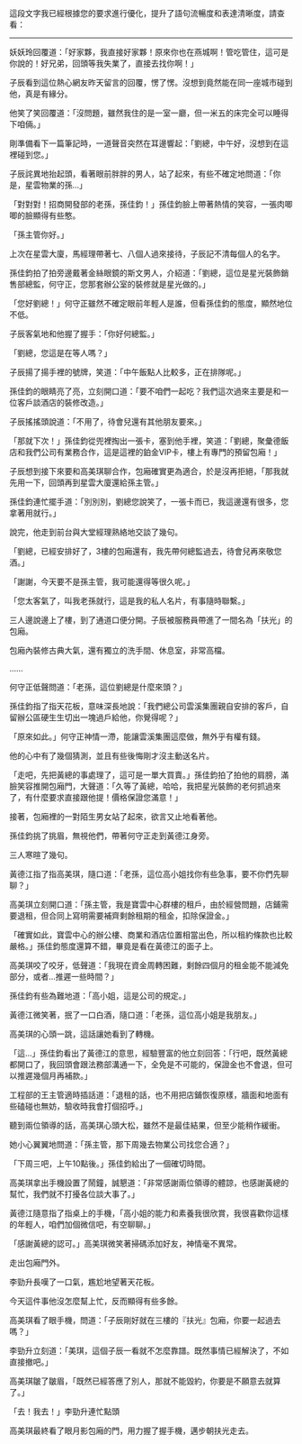 這段文字我已經根據您的要求進行優化，提升了語句流暢度和表達清晰度，請查看：

---

妖妖玲回覆道：「好家夥，我直接好家夥！原來你也在燕城啊！管吃管住，這可是你說的！好兄弟，回頭等我失業了，直接去找你啊！」

子辰看到這位熱心網友昨天留言的回覆，愣了愣。沒想到竟然能在同一座城市碰到他，真是有緣分。

他笑了笑回覆道：「沒問題，雖然我住的是一室一廳，但一米五的床完全可以睡得下咱倆。」

剛準備看下一篇筆記時，一道聲音突然在耳邊響起：「劉總，中午好，沒想到在這裡碰到您。」

子辰詫異地抬起頭，看著眼前胖胖的男人，站了起來，有些不確定地問道：「你是，星雲物業的孫…」

「對對對！招商開發部的老孫，孫佳鈞！」孫佳鈞臉上帶著熱情的笑容，一張肉唧唧的臉顯得有些憨。

「孫主管你好。」

上次在星雲大廈，馬經理帶著七、八個人過來接待，子辰記不清每個人的名字。

孫佳鈞拍了拍旁邊戴著金絲眼鏡的斯文男人，介紹道：「劉總，這位是星光裝飾銷售部總監，何守正，您那套辦公室的裝修就是星光做的。」

「您好劉總！」何守正雖然不確定眼前年輕人是誰，但看孫佳鈞的態度，顯然地位不低。

子辰客氣地和他握了握手：「你好何總監。」

「劉總，您這是在等人嗎？」

子辰揚了揚手裡的號牌，笑道：「中午飯點人比較多，正在排隊呢。」

孫佳鈞的眼睛亮了亮，立刻開口道：「要不咱們一起吃？我們這次過來主要是和一位客戶談酒店的裝修改造。」

子辰搖搖頭說道：「不用了，待會兒還有其他朋友要來。」

「那就下次！」孫佳鈞從兜裡掏出一張卡，塞到他手裡，笑道：「劉總，聚彙德飯店和我們公司有業務合作，這是這裡的鉑金VIP卡，樓上有專門的預留包廂！」

子辰想到接下來要和高美琪聊合作，包廂確實更為適合，於是沒再拒絕，「那我就先用一下，回頭再到星雲大廈還給孫主管。」

孫佳鈞連忙擺手道：「別別別，劉總您說笑了，一張卡而已，我這邊還有很多，您拿著用就行。」

說完，他走到前台與大堂經理熟絡地交談了幾句。

「劉總，已經安排好了，3樓的包廂還有，我先帶何總監過去，待會兒再來敬您酒。」

「謝謝，今天要不是孫主管，我可能還得等很久呢。」

「您太客氣了，叫我老孫就行，這是我的私人名片，有事隨時聯繫。」

三人邊說邊上了樓，到了通道口便分開。子辰被服務員帶進了一間名為「扶光」的包廂。

包廂內裝修古典大氣，還有獨立的洗手間、休息室，非常高檔。

……

何守正低聲問道：「老孫，這位劉總是什麼來頭？」

孫佳鈞指了指天花板，意味深長地說：「我們總公司雲溪集團親自安排的客戶，自留辦公區硬生生切出一塊過戶給他，你覺得呢？」

「原來如此。」何守正神情一滯，能讓雲溪集團這麼做，無外乎有權有錢。

他的心中有了幾個猜測，並且有些後悔剛才沒主動送名片。

「走吧，先把黃總的事處理了，這可是一單大買賣。」孫佳鈞拍了拍他的肩膀，滿臉笑容推開包廂門，大聲道：「久等了黃總，哈哈，我把星光裝飾的老何抓過來了，有什麼要求直接跟他提！價格保證您滿意！」

接著，包廂裡的一對陌生男女站了起來，欲言又止地看著他。

孫佳鈞挑了挑眉，無視他們，帶著何守正走到黃德江身旁。

三人寒暄了幾句。

黃德江指了指高美琪，隨口道：「老孫，這位高小姐找你有些急事，要不你們先聊聊？」

高美琪立刻開口道：「孫主管，我是寶雲中心群樓的租戶，由於經營問題，店鋪需要退租，但合同上寫明需要補齊剩餘租期的租金，扣除保證金。」

「確實如此，寶雲中心的辦公樓、商業和酒店位置相當出色，所以租約條款也比較嚴格。」孫佳鈞態度還算不錯，畢竟是看在黃德江的面子上。

高美琪咬了咬牙，低聲道：「我現在資金周轉困難，剩餘四個月的租金能不能減免部分，或者…推遲一些時間？」

孫佳鈞有些為難地道：「高小姐，這是公司的規定。」

黃德江微笑著，抿了一口白酒，隨口道：「老孫，這位高小姐是我朋友。」

高美琪的心頭一跳，這話讓她看到了轉機。

「這…」孫佳鈞看出了黃德江的意思，經驗豐富的他立刻回答：「行吧，既然黃總都開口了，我回頭會跟法務部溝通一下，全免是不可能的，保證金也不會退，但可以推遲幾個月再補款。」

工程部的王主管適時插話道：「退租的話，也不用把店鋪恢復原樣，牆面和地面有些磕碰也無妨，驗收時我會打個招呼。」

聽到兩位領導的話，高美琪心頭大松，雖然不是最佳結果，但至少能稍作緩衝。

她小心翼翼地問道：「孫主管，那下周幾去物業公司找您合適？」

「下周三吧，上午10點後。」孫佳鈞給出了一個確切時間。

高美琪拿出手機設置了鬧鐘，誠懇道：「非常感謝兩位領導的體諒，也感謝黃總的幫忙，我們就不打擾各位談大事了。」

黃德江隨意指了指桌上的手機，「高小姐的能力和素養我很欣賞，我很喜歡你這樣的年輕人，咱們加個微信吧，有空聊聊。」

「感謝黃總的認可。」高美琪微笑著掃碼添加好友，神情毫不異常。

走出包廂門外。

李勁升長嘆了一口氣，尷尬地望著天花板。

今天這件事他沒怎麼幫上忙，反而顯得有些多餘。

高美琪看了眼手機，問道：「子辰剛好就在三樓的『扶光』包廂，你要一起過去嗎？」

李勁升立刻道：「美琪，這個子辰一看就不怎麼靠譜。既然事情已經解決了，不如直接撤吧。」

高美琪皺了皺眉，「既然已經答應了別人，那就不能毀約，你要是不願意去就算了。」

「去！我去！」李勁升連忙點頭

高美琪最終看了眼月影包廂的門，用力握了握手機，邁步朝扶光走去。